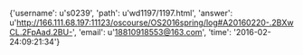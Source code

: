 {'username': u's0239', 'path': u'wd1197/1197.html', 'answer': u'http://166.111.68.197:11123/oscourse/OS2016spring/log#A20160220-.2BXwCL.2FpAad.2BU-', 'email': u'18810918553@163.com', 'time': '2016-02-24:09:21:34'}